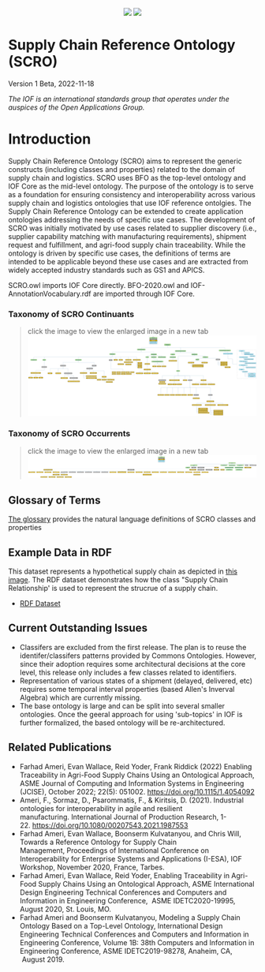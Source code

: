 <p align="center">
<img src="https://user-images.githubusercontent.com/12449023/166088434-b6761386-9b3f-4881-a891-c8ffdbde0fae.png" height="80">
<img src="https://user-images.githubusercontent.com/12449023/166088435-a9fcc4c7-f51d-443a-b1fd-9fe96a204f77.png" >
</p>

# Supply Chain Reference Ontology (SCRO)

Version 1 Beta, 2022-11-18

*The IOF is an international standards group that operates under the auspices of the Open Applications Group.*

# Introduction

Supply Chain Reference Ontology (SCRO) aims to represent the generic constructs (including classes and properties) related to the domain of supply chain and logistics. SCRO uses BFO as the top-level ontology and IOF Core as the mid-level ontology. The purpose of the ontology is to serve as a foundation for ensuring consistency and interoperability across various supply chain and logistics ontologies that use IOF reference ontolgies. The Supply Chain Reference Ontology can be extended to create application ontologies addressing the needs of specific use cases. The development of SCRO was initially motivated by use cases related to supplier discovery (i.e., supplier capability matching with manufacturing requirements), shipment request and fulfillment,  and agri-food supply chain traceability. While the ontology is driven by specific use cases, the definitions of terms are intended to be applicable beyond these use cases and are extracted from widely accepted industry standards such as GS1 and APICS.


SCRO.owl imports IOF Core directly. BFO-2020.owl and IOF-AnnotationVocabulary.rdf are imported through IOF Core.  

### Taxonomy of SCRO Continuants
> click the image to view the enlarged image in a new tab
![Taxonomy of SCRO Continuants](images/SCRO-continuants.png)

### Taxonomy of SCRO Occurrents
> click the image to view the enlarged image in a new tab
![Taxonomy of SCRO Continuants](images/SCRO-Occurrents.png)

## Glossary of Terms
[The glossary](https://htmlpreview.github.io/?https://github.com/InfoneerTXST/Glossary/blob/master/index.html) provides the natural language definitions of SCRO classes and properties

## Example Data in RDF
This dataset represents a hypothetical supply chain as depicted in [this image](https://github.com/iofoundry/ontology/blob/master/supplychain/Documentation%20&%20Resources/Terms-Patterns-Modules/Ford%20Supply%20Chain.md). The RDF dataset demonstrates how the class "Supply Chain Relationship' is used to represent the strucrue of a supply chain.
- [RDF Dataset](https://github.com/iofoundry/ontology/blob/master/supplychain/data/SCRO_Ford.tt)

## Current Outstanding Issues
- Classifers are excluded from the first release. The plan is to reuse the identifer/classifers patterns provided by Commons Ontologies. However, since their adoption requires some architectural decisions at the core level, this release only includes a few classes related to identifiers.
- Representation of various states of a shipment (delayed, delivered, etc) requires some temporal interval properties (based Allen's Inverval Algebra) which are currently missing.
- The base ontology is large and can be split into several smaller ontologies. Once the geeral approach for using 'sub-topics' in IOF is further formalized, the based ontology will be re-architectured.


## Related Publications
- Farhad Ameri, Evan Wallace, Reid Yoder, Frank Riddick (2022) Enabling Traceability in Agri-Food Supply Chains Using an Ontological Approach, ASME Journal of Computing and Information Systems in Engineering (JCISE), October 2022; 22(5): 051002. https://doi.org/10.1115/1.4054092
- Ameri, F., Sormaz, D., Psarommatis, F., & Kiritsis, D. (2021). Industrial ontologies for interoperability in agile and resilient manufacturing. International Journal of Production Research, 1-22. https://doi.org/10.1080/00207543.2021.1987553
- Farhad Ameri, Evan Wallace, Boonserm Kulvatanyou, and Chris Will, Towards a Reference Ontology for Supply Chain Management, Proceedings of International Conference on Interoperability for Enterprise Systems and Applications (I-ESA), IOF Workshop, November 2020, France, Tarbes.
- Farhad Ameri, Evan Wallace, Reid Yoder, Enabling Traceability in Agri-Food Supply Chains Using an Ontological Approach, ASME International Design Engineering Technical Conferences and Computers and Information in Engineering Conference,  ASME IDETC2020-19995, August 2020, St. Louis, MO.
- Farhad Ameri and Boonserm Kulvatanyou, Modeling a Supply Chain Ontology Based on a Top-Level Ontology, International Design Engineering Technical Conferences and Computers and Information in Engineering Conference, Volume 1B: 38th Computers and Information in Engineering Conference, ASME IDETC2019-98278, Anaheim, CA,  August 2019.

